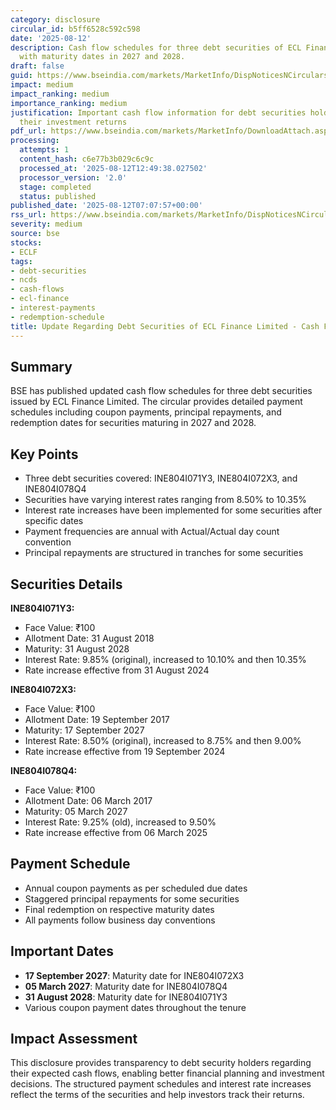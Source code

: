 ```yaml
---
category: disclosure
circular_id: b5ff6528c592c598
date: '2025-08-12'
description: Cash flow schedules for three debt securities of ECL Finance Limited
  with maturity dates in 2027 and 2028.
draft: false
guid: https://www.bseindia.com/markets/MarketInfo/DispNoticesNCirculars.aspx?Noticeid={2748FE52-FD13-4EF7-BA79-6950BDFEB166}&noticeno=20250812-2&dt=08/12/2025&icount=2&totcount=32&flag=0
impact: medium
impact_ranking: medium
importance_ranking: medium
justification: Important cash flow information for debt securities holders to plan
  their investment returns
pdf_url: https://www.bseindia.com/markets/MarketInfo/DownloadAttach.aspx?id=20250812-2&attachedId=0caec1f0-0c4d-4f7d-a801-9081cce56539
processing:
  attempts: 1
  content_hash: c6e77b3b029c6c9c
  processed_at: '2025-08-12T12:49:38.027502'
  processor_version: '2.0'
  stage: completed
  status: published
published_date: '2025-08-12T07:07:57+00:00'
rss_url: https://www.bseindia.com/markets/MarketInfo/DispNoticesNCirculars.aspx?Noticeid={2748FE52-FD13-4EF7-BA79-6950BDFEB166}&noticeno=20250812-2&dt=08/12/2025&icount=2&totcount=32&flag=0
severity: medium
source: bse
stocks:
- ECLF
tags:
- debt-securities
- ncds
- cash-flows
- ecl-finance
- interest-payments
- redemption-schedule
title: Update Regarding Debt Securities of ECL Finance Limited - Cash Flow Schedules
---
```


## Summary

BSE has published updated cash flow schedules for three debt securities issued by ECL Finance Limited. The circular provides detailed payment schedules including coupon payments, principal repayments, and redemption dates for securities maturing in 2027 and 2028.

## Key Points

- Three debt securities covered: INE804I071Y3, INE804I072X3, and INE804I078Q4
- Securities have varying interest rates ranging from 8.50% to 10.35%
- Interest rate increases have been implemented for some securities after specific dates
- Payment frequencies are annual with Actual/Actual day count convention
- Principal repayments are structured in tranches for some securities

## Securities Details

**INE804I071Y3:**
- Face Value: ₹100
- Allotment Date: 31 August 2018
- Maturity: 31 August 2028
- Interest Rate: 9.85% (original), increased to 10.10% and then 10.35%
- Rate increase effective from 31 August 2024

**INE804I072X3:**
- Face Value: ₹100
- Allotment Date: 19 September 2017
- Maturity: 17 September 2027
- Interest Rate: 8.50% (original), increased to 8.75% and then 9.00%
- Rate increase effective from 19 September 2024

**INE804I078Q4:**
- Face Value: ₹100
- Allotment Date: 06 March 2017
- Maturity: 05 March 2027
- Interest Rate: 9.25% (old), increased to 9.50%
- Rate increase effective from 06 March 2025

## Payment Schedule

- Annual coupon payments as per scheduled due dates
- Staggered principal repayments for some securities
- Final redemption on respective maturity dates
- All payments follow business day conventions

## Important Dates

- **17 September 2027**: Maturity date for INE804I072X3
- **05 March 2027**: Maturity date for INE804I078Q4
- **31 August 2028**: Maturity date for INE804I071Y3
- Various coupon payment dates throughout the tenure

## Impact Assessment

This disclosure provides transparency to debt security holders regarding their expected cash flows, enabling better financial planning and investment decisions. The structured payment schedules and interest rate increases reflect the terms of the securities and help investors track their returns.